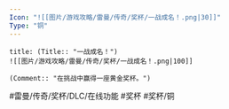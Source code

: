 ```yaml
---
Icon: "![[图片/游戏攻略/雷曼/传奇/奖杯/一战成名！.png|30]]"
Type: "铜"
---
```

```ad-common-bronze-trophy
title: (Title:: "一战成名！")
![[图片/游戏攻略/雷曼/传奇/奖杯/一战成名！.png|100]]

(Comment:: "在挑战中赢得一座黄金奖杯。")
```

#雷曼/传奇/奖杯/DLC/在线功能 #奖杯 #奖杯/铜
